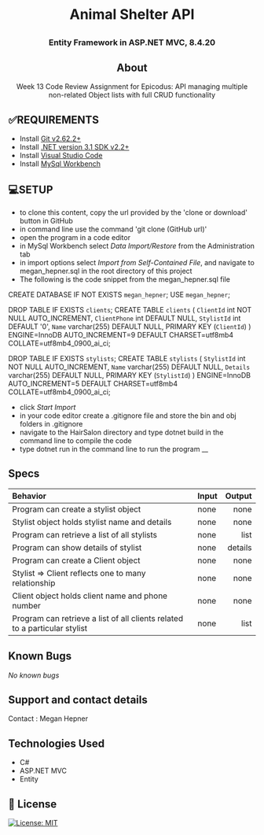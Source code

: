 # <h1 align = "center"> Animal Shelter API

## <h3 align = "center"> Entity Framework in ASP.NET MVC, 8.4.20

## <h2 align = "center"> About

<p align = "center"> Week 13 Code Review Assignment for Epicodus: API managing multiple non-related Object lists with full CRUD functionality

## **✅REQUIREMENTS**
* Install [Git v2.62.2+](https://git-scm.com/downloads/)
* Install [.NET version 3.1 SDK v2.2+](https://dotnet.microsoft.com/download/dotnet-core/2.2)
* Install [Visual Studio Code](https://code.visualstudio.com/)
* Install [MySql Workbench](https://www.mysql.com/products/workbench/)

## **💻SETUP**
* to clone this content, copy the url provided by the 'clone or download' button in GitHub
* in command line use the command 'git clone (GitHub url)'
* open the program in a code editor
* in MySql Workbench select _Data Import/Restore_ from the Administration tab
* in import options select _Import from Self-Contained File_, and navigate to megan_hepner.sql in the root directory of this project
* The following is the code snippet from the megan_hepner.sql file <br>

CREATE DATABASE  IF NOT EXISTS `megan_hepner`;
USE `megan_hepner`;

DROP TABLE IF EXISTS `clients`;
CREATE TABLE `clients` (
  `ClientId` int NOT NULL AUTO_INCREMENT,
  `ClientPhone` int DEFAULT NULL,
  `StylistId` int DEFAULT '0',
  `Name` varchar(255) DEFAULT NULL,
  PRIMARY KEY (`ClientId`)
) ENGINE=InnoDB AUTO_INCREMENT=9 DEFAULT CHARSET=utf8mb4 COLLATE=utf8mb4_0900_ai_ci;

DROP TABLE IF EXISTS `stylists`;
CREATE TABLE `stylists` (
  `StylistId` int NOT NULL AUTO_INCREMENT,
  `Name` varchar(255) DEFAULT NULL,
  `Details` varchar(255) DEFAULT NULL,
  PRIMARY KEY (`StylistId`)
) ENGINE=InnoDB AUTO_INCREMENT=5 DEFAULT CHARSET=utf8mb4 COLLATE=utf8mb4_0900_ai_ci;
* click _Start Import_
* in your code editor create a .gitignore file and store the bin and obj folders in .gitignore
* navigate to the HairSalon directory and type dotnet build in the command line to compile the code
* type dotnet run in the command line to run the program
__

## Specs

| Behavior    | Input | Output |
| :---------- | ----- | -----: |
| Program can create a stylist object | none | none |
| Stylist object holds stylist name and details | none | none |
| Program can retrieve a list of all stylists | none | list |
| Program can show details of stylist | none | details |
| Program can create a Client object | none | none |
| Stylist => Client reflects one to many relationship | none | none |
| Client object holds client name and phone number | none | none |
| Program can retrieve a list of all clients related to a particular stylist | none | list |



## Known Bugs

_No known bugs_

## Support and contact details

Contact : Megan Hepner

## Technologies Used

* C#
* ASP.NET MVC
* Entity


## **📘 License**
[![License: MIT](https://img.shields.io/badge/License-MIT-yellow.svg)](https://opensource.org/licenses/MIT)